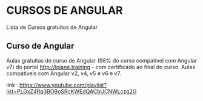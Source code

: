 # CURSOS DE ANGULAR

Lista de Cursos gratuítos de Angular

## Curso de Angular

Aulas gratuitas do curso de Angular (98% do curso compatível com Angular v7) do portal http://loiane.training - com certificado ao final do curso.
Aulas compatíveis com Angular v2, v4, v5 e v6 e v7.

link : https://www.youtube.com/playlist?list=PLGxZ4Rq3BOBoSRcKWEdQACbUCNWLczg2G
